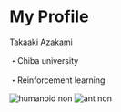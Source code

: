 # My Profile

Takaaki Azakami

・Chiba university

・Reinforcement learning

![humanoid non](https://user-images.githubusercontent.com/109128805/216739258-ce5f4c79-b70d-4ddf-b886-5026940916c9.gif)
![ant non](https://user-images.githubusercontent.com/109128805/216739370-09653266-a88d-43c1-9852-de7bd89b9435.gif)


